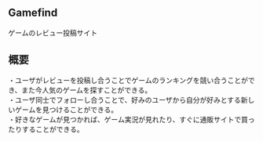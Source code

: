 ## Gamefind
ゲームのレビュー投稿サイト

## 概要
・ユーザがレビューを投稿し合うことでゲームのランキングを競い合うことができ、また今人気のゲームを探すことができる。<br>
・ユーザ同士でフォローし合うことで、好みのユーザから自分が好みとする新しいゲームを見つけることができる。<br>
・好きなゲームが見つかれば、ゲーム実況が見れたり、すぐに通販サイトで買ったりすることができる。<br>
